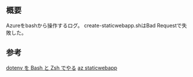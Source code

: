 ## 概要
Azureをbashから操作するログ。
create-staticwebapp.shはBad Requestで失敗した。

## 参考

[dotenv を Bash と Zsh でやる](https://qiita.com/mpyw/items/6d43d584c7e24d40af7b)
[az staticwebapp](https://docs.microsoft.com/en-us/cli/azure/staticwebapp?view=azure-cli-latest#az_staticwebapp_create)